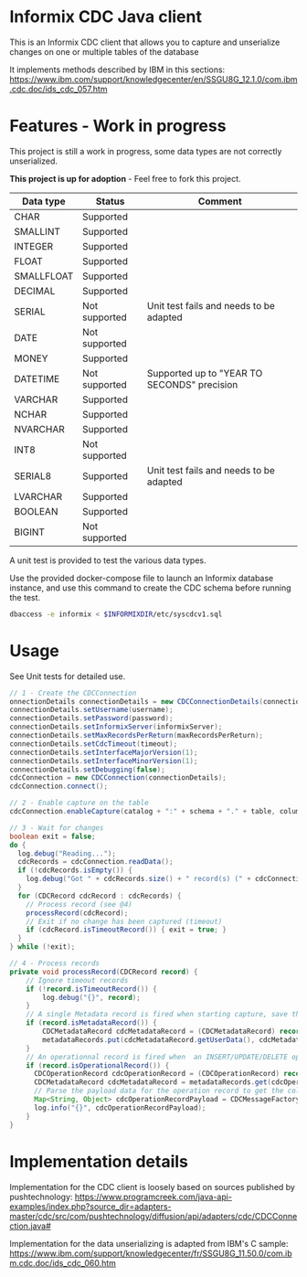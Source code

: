 # Informix CDC Java client
This is an Informix CDC client that allows you to capture and unserialize changes on one or multiple tables of the database

It implements methods described by IBM in this sections: https://www.ibm.com/support/knowledgecenter/en/SSGU8G_12.1.0/com.ibm.cdc.doc/ids_cdc_057.htm

# Features - Work in progress
This project is still a work in progress, some data types are not correctly unserialized.

**This project is up for adoption** - Feel free to fork this project.

| Data type | Status | Comment |
|-----------|--------|---------|
| CHAR | Supported ||
| SMALLINT | Supported ||
| INTEGER | Supported ||
| FLOAT | Supported ||
| SMALLFLOAT | Supported ||
| DECIMAL | Supported ||
| SERIAL | Not supported | Unit test fails and needs to be adapted |
| DATE | Not supported ||
| MONEY | Supported ||
| DATETIME | Not supported | Supported up to "YEAR TO SECONDS" precision |
| VARCHAR | Supported ||
| NCHAR | Supported ||
| NVARCHAR | Supported ||
| INT8 | Not supported ||
| SERIAL8 | Supported | Unit test fails and needs to be adapted |
| LVARCHAR | Supported ||
| BOOLEAN | Supported ||
| BIGINT | Not supported ||

A unit test is provided to test the various data types.

Use the provided docker-compose file to launch an Informix database instance, and use this command to create the CDC schema before running the test.
```bash
dbaccess -e informix < $INFORMIXDIR/etc/syscdcv1.sql
```

# Usage
See Unit tests for detailed use.

```java
// 1 - Create the CDCConnection
onnectionDetails connectionDetails = new CDCConnectionDetails(connectionString);
connectionDetails.setUsername(username);
connectionDetails.setPassword(password);
connectionDetails.setInformixServer(informixServer);
connectionDetails.setMaxRecordsPerReturn(maxRecordsPerReturn);
connectionDetails.setCdcTimeout(timeout);
connectionDetails.setInterfaceMajorVersion(1);
connectionDetails.setInterfaceMinorVersion(1);
connectionDetails.setDebugging(false);
cdcConnection = new CDCConnection(connectionDetails);
cdcConnection.connect();

// 2 - Enable capture on the table
cdcConnection.enableCapture(catalog + ":" + schema + "." + table, columnNames);

// 3 - Wait for changes
boolean exit = false;
do {
  log.debug("Reading...");
  cdcRecords = cdcConnection.readData();
  if (!cdcRecords.isEmpty()) {
    log.debug("Got " + cdcRecords.size() + " record(s) (" + cdcConnection.getConnectionDetails().getMaxRecordsPerReturn() + "max)");
  }
  for (CDCRecord cdcRecord : cdcRecords) {
    // Process record (see @4)
    processRecord(cdcRecord);
    // Exit if no change has been captured (timeout)
    if (cdcRecord.isTimeoutRecord()) { exit = true; }
  }
} while (!exit);

// 4 - Process records
private void processRecord(CDCRecord record) {
    // Ignore timeout records
    if (!record.isTimeoutRecord()) {
    	log.debug("{}", record);
    }
    // A single Metadata record is fired when starting capture, save this records for later, they'll be used for unserialization
    if (record.isMetadataRecord()) {
    	CDCMetadataRecord cdcMetadataRecord = (CDCMetadataRecord) record;
    	metadataRecords.put(cdcMetadataRecord.getUserData(), cdcMetadataRecord);
    }
    // An operationnal record is fired when  an INSERT/UPDATE/DELETE operation is done
    if (record.isOperationalRecord()) {
      CDCOperationRecord cdcOperationRecord = (CDCOperationRecord) record;
      CDCMetadataRecord cdcMetadataRecord = metadataRecords.get(cdcOperationRecord.getUserData());
      // Parse the payload data for the operation record to get the column values
      Map<String, Object> cdcOperationRecordPayload = CDCMessageFactory.parseCDCRecordPayload(cdcOperationRecord, cdcMetadataRecord);
      log.info("{}", cdcOperationRecordPayload);
    }
}
```

# Implementation details

Implementation for the CDC client is loosely based on sources published by pushtechnology: https://www.programcreek.com/java-api-examples/index.php?source_dir=adapters-master/cdc/src/com/pushtechnology/diffusion/api/adapters/cdc/CDCConnection.java#

Implementation for the data unserializing is adapted from IBM's C sample: https://www.ibm.com/support/knowledgecenter/fr/SSGU8G_11.50.0/com.ibm.cdc.doc/ids_cdc_060.htm
